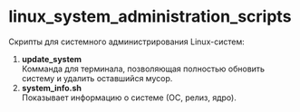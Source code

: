 # linux_system_administration_scripts
Скрипты для системного администрирования Linux-систем:
1. <b>update_system</b><br>
Комманда для терминала, позволяющая полностью обновить систему и удалить оставшийся мусор. 
2. <b>system_info.sh</b><br>
Показывает информацию о системе (ОС, релиз, ядро).
